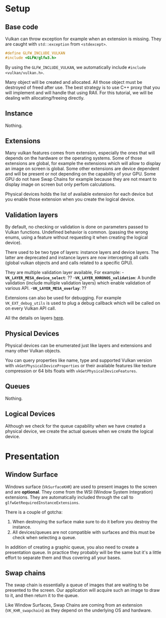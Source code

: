 # Setup

## Base code

Vulkan can throw exception for example when an extension is missing. They are
caught with `std::exception` from `<stdexcept>`.

```C++
#define GLFW_INCLUDE_VULKAN
#include <GLFW/glfw3.h>
```

By using the `GLFW_INCLUDE_VULKAN`, we automatically include `#include <vulkan/vulkan.h>`.

Many object will be created and allocated. All those object must be destroyed of freed after use.
The best strategy is to use C++ proxy that you will implement and will handle that using RAII.
For this tutorial, we will be dealing with allocating/freeing directly.

## Instance

Nothing.

## Extensions

Many vulkan features comes from extension, especially the ones that will depends on the hardware or
the operating systems. Some of those extensions are global, for example the extensions which will
allow to display an image on screen is global. Some other extensions are device dependent and will
be present or not depending on the capability of your GPU. Some GPU do not have Swap Chains for
example because they are not meant to display image on screen but only perfom calculations.

Physical devices holds the list of available extension for each device but you enable those
extension when you create the logical device.

## Validation layers

By default, no checking or validation is done on parameters passed to Vulkan functions. Undefined
behavior is common. (passing the wrong enums, using a feature without requesting it when creating
the logical device).

There used to be two type of layers: instance layers and device layers. The latter are deprecated
and instance layers are now intercepting all calls (global vulkan objects and and calls related to
a specific GPU).

They are multiple validation layer available, For example:
-**`VK_LAYER_MESA_device_select`**: ??
-**`VK_LAYER_KHRONOS_validation`**: A bundle validation (include multiple validation layers) which
 enable validation of various API.
-**`VK_LAYER_MESA_overlay`**: ??

Extensions can also be used for debugging. For example `VK_EXT_debug_utils` is used to plug a debug
callback which will be called on on every Vulkan API call.

All the details on layers
[here](https://vulkan.lunarg.com/doc/sdk/latest/linux/layer_configuration.html).

## Physical Devices

Physical devices can be enumerated just like layers and extensions and many other Vulkan objects.

You can query properties like name, type and supported Vulkan version with
`vkGetPhysicalDeviceProperties` or their available features like texture compression or 64 bits floats
with `vkGetPhysicalDeviceFeatures`.

## Queues

Nothing.

## Logical Devices

Although we check for the queue capability when we have created a physical device, we create the
actual queues when we create the logical device.

# Presentation

## Window Surface

Windows surface (`VkSurfaceKHR`) are used to present images to the screen and are **optional**. They
come from the WSI (Window System Integration) extensions. They are automatically included through
the call to `glfwGetRequiredInstanceExtensions`.

There is a couple of gotcha:
  1. When destroying the surface make sure to do it before you destroy the instance.
  2. All devices/queues are not compatible with surfaces and this must be check when selecting a
     queue.

In addition of creating a graphic queue, you also need to create a presentation queue. In practice
they probably will be the same but it's a little effort to separate them and thus covering all your
bases.

## Swap chains

The swap chain is essentially a queue of images that are waiting to be presented to the screen.
Our application will acquire such an image to draw to it, and then return it to the queue.

Like Window Surfaces, Swap Chains are coming from an extension (`VK_KHR_swapchain`)
as they depend on the underlying OS and hardware.

